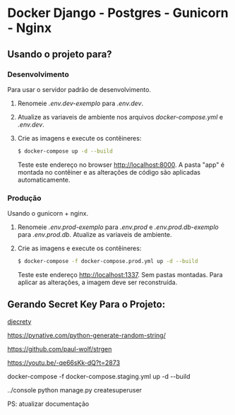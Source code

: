 # Docker Django - Postgres - Gunicorn - Nginx

## Usando o projeto para?

### Desenvolvimento

Para usar o servidor padrão de desenvolvimento.

1. Renomeie *.env.dev-exemplo* para *.env.dev*.
1. Atualize as variaveis de ambiente nos arquivos *docker-compose.yml* e *.env.dev*.
1. Crie as imagens e execute os contêineres:

    ```sh
    $ docker-compose up -d --build
    ```

    Teste este endereço no browser [http://localhost:8000](http://localhost:8000). A pasta "app" é montada no contêiner e as alterações de código são aplicadas automaticamente.

### Produção

Usando o gunicorn + nginx.

1. Renomeie *.env.prod-exemplo* para *.env.prod* e *.env.prod.db-exemplo* para *.env.prod.db*. Atualize as variaveis de ambiente.
1. Crie as imagens e execute os contêineres:

    ```sh
    $ docker-compose -f docker-compose.prod.yml up -d --build
    ```

    Teste este endereço [http://localhost:1337](http://localhost:1337). Sem pastas montadas. Para aplicar as alterações, a imagem deve ser reconstruída.

## Gerando Secret Key Para o Projeto:

[djecrety](https://djecrety.ir/)

https://pynative.com/python-generate-random-string/

https://github.com/paul-wolf/strgen

https://youtu.be/-qe66sKk-dQ?t=2873



docker-compose -f docker-compose.staging.yml up -d --build


../console python manage.py createsuperuser

PS: atualizar documentação